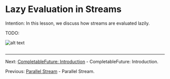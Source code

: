 # Lazy Evaluation in Streams

Intention: In this lesson, we discuss how streams are evaluated lazily.

TODO:

![alt text](../../etc/features/img.png "Img")

```java

```

<hr>

Next: [CompletableFuture: Introduction](chapter_26.md "CompletableFuture: Introduction") - CompletableFuture: Introduction.

Previous: [Parallel Stream](chapter_24.md "Parallel Stream") - Parallel Stream.